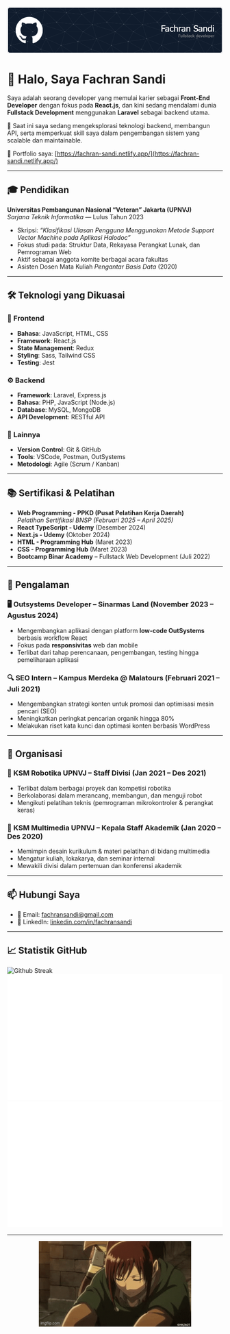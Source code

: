 ![Header](/images/github-header.png)

# 👋 Halo, Saya Fachran Sandi

Saya adalah seorang developer yang memulai karier sebagai **Front-End Developer** dengan fokus pada **React.js**, dan kini sedang mendalami dunia **Fullstack Development** menggunakan **Laravel** sebagai backend utama.

🌱 Saat ini saya sedang mengeksplorasi teknologi backend, membangun API, serta memperkuat skill saya dalam pengembangan sistem yang scalable dan maintainable.

💼 Portfolio saya: [https://fachran-sandi.netlify.app/](https://fachran-sandi.netlify.app/)

---

## 🎓 Pendidikan

**Universitas Pembangunan Nasional “Veteran” Jakarta (UPNVJ)**  
_Sarjana Teknik Informatika_ — Lulus Tahun 2023

- Skripsi: _“Klasifikasi Ulasan Pengguna Menggunakan Metode Support Vector Machine pada Aplikasi Halodoc”_
- Fokus studi pada: Struktur Data, Rekayasa Perangkat Lunak, dan Pemrograman Web
- Aktif sebagai anggota komite berbagai acara fakultas
- Asisten Dosen Mata Kuliah _Pengantar Basis Data_ (2020)

---

## 🛠️ Teknologi yang Dikuasai

### 🚀 Frontend

- **Bahasa**: JavaScript, HTML, CSS
- **Framework**: React.js
- **State Management**: Redux
- **Styling**: Sass, Tailwind CSS
- **Testing**: Jest

### ⚙️ Backend

- **Framework**: Laravel, Express.js
- **Bahasa**: PHP, JavaScript (Node.js)
- **Database**: MySQL, MongoDB
- **API Development**: RESTful API

### 🔧 Lainnya

- **Version Control**: Git & GitHub
- **Tools**: VSCode, Postman, OutSystems
- **Metodologi**: Agile (Scrum / Kanban)

---

## 📚 Sertifikasi & Pelatihan

- **Web Programming - PPKD (Pusat Pelatihan Kerja Daerah)**  
  _Pelatihan Sertifikasi BNSP (Februari 2025 – April 2025)_
- **React TypeScript - Udemy** (Desember 2024)
- **Next.js - Udemy** (Oktober 2024)
- **HTML - Programming Hub** (Maret 2023)
- **CSS - Programming Hub** (Maret 2023)
- **Bootcamp Binar Academy** – Fullstack Web Development (Juli 2022)

---

## 💼 Pengalaman

### 🖥️ Outsystems Developer – Sinarmas Land (November 2023 – Agustus 2024)

- Mengembangkan aplikasi dengan platform **low-code OutSystems** berbasis workflow React
- Fokus pada **responsivitas** web dan mobile
- Terlibat dari tahap perencanaan, pengembangan, testing hingga pemeliharaan aplikasi

### 🔍 SEO Intern – Kampus Merdeka @ Malatours (Februari 2021 – Juli 2021)

- Mengembangkan strategi konten untuk promosi dan optimisasi mesin pencari (SEO)
- Meningkatkan peringkat pencarian organik hingga 80%
- Melakukan riset kata kunci dan optimasi konten berbasis WordPress

---

## 👥 Organisasi

### 🤖 KSM Robotika UPNVJ – Staff Divisi (Jan 2021 – Des 2021)

- Terlibat dalam berbagai proyek dan kompetisi robotika
- Berkolaborasi dalam merancang, membangun, dan menguji robot
- Mengikuti pelatihan teknis (pemrograman mikrokontroler & perangkat keras)

### 🎥 KSM Multimedia UPNVJ – Kepala Staff Akademik (Jan 2020 – Des 2020)

- Memimpin desain kurikulum & materi pelatihan di bidang multimedia
- Mengatur kuliah, lokakarya, dan seminar internal
- Mewakili divisi dalam pertemuan dan konferensi akademik

---

## 📫 Hubungi Saya

- 📧 Email: [fachransandi@gmail.com](mailto:fachransandi@gmail.com)
- 💼 LinkedIn: [linkedin.com/in/fachransandi](https://www.linkedin.com/in/fachransandi)

---

## 📈 Statistik GitHub

![Github Streak](https://nirzak-streak-stats.vercel.app/?user=tiedsandi&theme=dark&hide_border=false)  
![GitHub Stats](https://raw.githubusercontent.com/tiedsandi/tiedsandi/master/generated/overview.svg#gh-dark-mode-only)
![Top Languages](https://raw.githubusercontent.com/tiedsandi/tiedsandi/master/generated/languages.svg#gh-dark-mode-only)

---

<div align="center">
  <img src="/images/9ub9qn.gif" alt="gif" height="200" />
</div>
